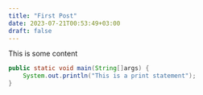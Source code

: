 ```yaml
---
title: "First Post"
date: 2023-07-21T00:53:49+03:00
draft: false
---
```


This is some content

```java
public static void main(String[]args) {
    System.out.println("This is a print statement");
}
```
